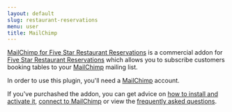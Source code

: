 ```yaml
---
layout: default
slug: restaurant-reservations
menu: user
title: MailChimp 
---
```

[MailChimp for Five Star Restaurant Reservations](https://www.etoilewebdesign.com/plugins/five-star-restaurant-reservations/mailchimp/) is a commercial addon for [Five Star Restaurant Reservations](https://www.etoilewebdesign.com/plugins/five-star-restaurant-reservations/) which allows you to subscribe customers booking tables to your [MailChimp](http://mailchimp.com) mailing list.

In order to use this plugin, you'll need a [MailChimp](http://mailchimp.com) account.

If you've purchashed the addon, you can get advice on [how to install and activate it](install), [connect to MailChimp](connect) or view the [frequently asked questions](faq).
